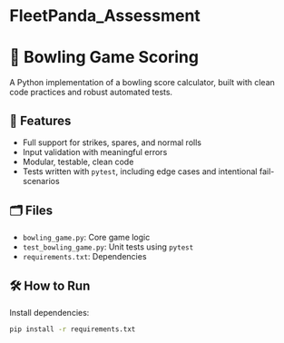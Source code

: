 # FleetPanda_Assessment

# 🎳 Bowling Game Scoring

A Python implementation of a bowling score calculator, built with clean code practices and robust automated tests.

## 🚀 Features

- Full support for strikes, spares, and normal rolls
- Input validation with meaningful errors
- Modular, testable, clean code
- Tests written with `pytest`, including edge cases and intentional fail-scenarios

## 🗂️ Files

- `bowling_game.py`: Core game logic
- `test_bowling_game.py`: Unit tests using `pytest`
- `requirements.txt`: Dependencies

## 🛠️ How to Run

Install dependencies:

```bash
pip install -r requirements.txt
